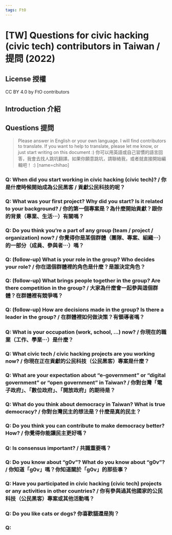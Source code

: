 ```yaml
---
tags: FtO
---
```

# [TW] Questions for civic hacking (civic tech) contributors in Taiwan / 提問 (2022)

## License 授權
CC BY 4.0 by FtO contributors

## Introduction 介紹

## Questions 提問
> Please answer in English or your own language. I will find contributors to translate. If you want to help to translate, please let me know, or just start writing on this document :) 你可以用英語或自己習慣的語言回答，我會去找人跳坑翻譯。如果你願意跳坑，請聯絡我，或者就直接開始編輯吧！ :) [name=chihao]

### Q: When did you start working in civic hacking (civic tech)? / 你是什麼時候開始成為公民黑客 / 貢獻公民科技的呢？

### Q: What was your first project? Why did you start? Is it related to your background? / 你的第一個專案是？為什麼開始貢獻？跟你的背景（專業、生活⋯）有關嗎？

### Q: Do you think you’re a part of any group (team / project / organization) now? / 你覺得你是某個群體（團隊、專案、組織⋯）的一部分（成員、參與者⋯）嗎？

### Q: (follow-up) What is your role in the group? Who decides your role? / 你在這個群體裡的角色是什麼？是誰決定角色？

### Q: (follow-up) What brings people together in the group? Are there competition in the group? / 大家為什麼會一起參與這個群體？在群體裡有競爭嗎？

### Q: (follow-up) How are decisions made in the group? Is there a leader in the group? / 在群體裡如何做決策？有領導者嗎？

### Q: What is your occupation (work, school, ...) now? / 你現在的職業（工作、學業⋯）是什麼？

### Q: What civic tech / civic hacking projects are you working now? / 你現在正在貢獻的公民科技（公民黑客）專案是什麼？

### Q: What are your expectation about “e-government” or “digital government” or “open government” in Taiwan? / 你對台灣「電子政府」、「數位政府」、「開放政府」的期待是？

### Q: What do you think about democracy in Taiwan? What is true democracy? / 你對台灣民主的想法是？什麼是真的民主？

### Q: Do you think you can contribute to make democracy better? How? / 你覺得你能讓民主更好嗎？

### Q: Is consensus important? / 共識重要嗎？

### Q: Do you know about “g0v”? What do you know about “g0v”? / 你知道「g0v」嗎？你知道關於「g0v」的那些事？

### Q: Have you participated in civic hacking (civic tech) projects or any activities in other countries? / 你有參與過其他國家的公民科技（公民黑客）專案或其他活動嗎？

### Q: Do you like cats or dogs? 你喜歡貓還是狗？

### Q: 
